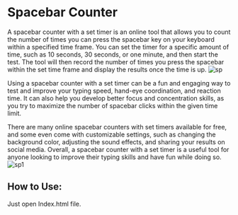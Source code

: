 <h1>Spacebar Counter</h1>

A spacebar counter with a set timer is an online tool that allows you to count the number of times you can press the spacebar key on your keyboard within a specified time frame. You can set the timer for a specific amount of time, such as 10 seconds, 30 seconds, or one minute, and then start the test. The tool will then record the number of times you press the spacebar within the set time frame and display the results once the time is up.
![sp](https://user-images.githubusercontent.com/131234825/232979303-bb72f10d-b708-4d44-9269-523697dddcf8.png)

Using a spacebar counter with a set timer can be a fun and engaging way to test and improve your typing speed, hand-eye coordination, and reaction time. It can also help you develop better focus and concentration skills, as you try to maximize the number of spacebar clicks within the given time limit.

There are many online spacebar counters with set timers available for free, and some even come with customizable settings, such as changing the background color, adjusting the sound effects, and sharing your results on social media. Overall, a spacebar counter with a set timer is a useful tool for anyone looking to improve their typing skills and have fun while doing so.
![sp1](https://user-images.githubusercontent.com/131234825/232979318-0d4cf9ba-7b0d-49ba-9392-3d2607c6b2cb.png)

<h2>How to Use:</h2>
Just open Index.html file.
